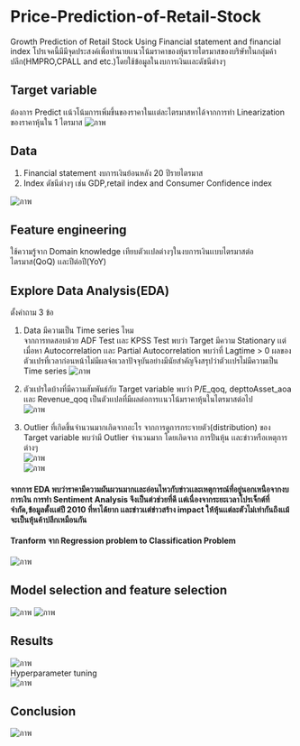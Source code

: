 # Price-Prediction-of-Retail-Stock
Growth Prediction of Retail Stock Using Financial statement and financial index
โปรเจคนี้มีมีจุดประสงค์เพื่อทำนายเเนวโน้มราคาของหุ้นรายไตรมาสของบริษัทในกลุ่มค้าปลีก(HMPRO,CPALL and etc.)โดยใช้ข้อมูลในงบการเงินเเละดัชนีต่างๆ
## Target variable
ต้องการ Predict เเน้วโน้มการเพิ่มขึ้นของราคาในเเต่ละไตรมาสหาได้จากการทำ Linearization ของราคาหุ้นใน 1 ไตรมาส
![ภาพ](https://github.com/juliee235/Growth-Prediction-of-Retail-Stock/assets/138569824/16377a6c-47f1-4a68-b4f7-6fd0e4a50e96)


## Data
1. Financial statement งบการเงินย้อนหลัง 20 ปีรายไตรมาส
2. Index ดัชนีต่างๆ เช่น GDP,retail index and Consumer Confidence index
   
![ภาพ](https://github.com/juliee235/Growth-Prediction-of-Retail-Stock/assets/138569824/0f7cc7c9-96bb-4d7c-a26a-f5f28eb6be16)

## Feature engineering
ใช้ความรู้จาก Domain knowledge เทียบตัวเเปลต่างๆในงบการเงินเเบบไตรมาสต่อไตรมาส(QoQ) เเละปีต่อปี(YoY)

## Explore Data Analysis(EDA)
ตั้งคำถาม 3 ข้อ
1. Data มีความเป็น Time series ไหม\
   จากการทดสอบด้วย ADF Test เเละ KPSS Test พบว่า Target มีความ Stationary เเต่เมื่อหา Autocorrelation เเละ Partial Autocorrelation พบว่าที่ Lagtime > 0 ผลของตัวเเปรที่เวลาก่อนหน้าไม่มีผลจ่อเวลาปัจจุบันอย่างมีนัยสำคัญจึงสรุปว่าตัวเเปรไม่มีความเป็น Time series
   ![ภาพ](https://github.com/juliee235/Growth-Prediction-of-Retail-Stock/assets/138569824/7de69e93-8f4c-4549-b0ed-dfc1902a5e14)

2. ตัวเเปรใดบ้างที่มีความสัมพันธ์กับ Target variable
   พบว่า P/E_qoq, depttoAsset_aoa เเละ Revenue_qoq เป็นตัวเเปลที่มีผลต่อการเเนวโน้มราคาหุ้นในไตรมาสต่อไป\
   ![ภาพ](https://github.com/juliee235/Growth-Prediction-of-Retail-Stock/assets/138569824/62c8d771-4022-42ac-bc25-388939e8628d)

3. Outlier ที่เกิดขึ้นจำนวนมากเกิดจากอะไร
   จากการดูการกระจายตัว(distribution) ของ Target variable พบว่ามี Outlier จำนวนมาก โดยเกิดจาก การปั่นหุ้น เเละข่าวหรือเหตุการต่างๆ\
   ![ภาพ](https://github.com/juliee235/Growth-Prediction-of-Retail-Stock/assets/138569824/f597bac7-f6a1-4c66-a62a-ff912db1a271)\
   ![ภาพ](https://github.com/juliee235/Growth-Prediction-of-Retail-Stock/assets/138569824/852bce91-2d28-4041-bd69-f6f637610500)

#### จากการ EDA พบว่าราคามีความผันผวนมากเเละอ่อนไหวกับข่าวเเละเหตุการณ์ที่อยู่นอกเหนือจากงบการเงิน การทำ Sentiment Analysis จึงเป็นต่วช่วยที่ดี เเต่เนื่องจากระยะเวลาโปรเจ็กต์ที่จำกัด,ข้อมูลตั้งเเต่ปี 2010 ที่หาได้ยาก เเละข่าวเเต่ข่าวสร้าง impact ให้หุ้นเเต่ละตัวไม่เท่ากันถึงเเม้จะเป็นหุ้นค้าปลีกเหมือนกัน
#### Tranform จาก Regression problem to Classification Problem
![ภาพ](https://github.com/juliee235/Growth-Prediction-of-Retail-Stock/assets/138569824/ca013da3-0334-4b55-b0fe-2dcc1af9f04c)

## Model selection and feature selection
   ![ภาพ](https://github.com/juliee235/Growth-Prediction-of-Retail-Stock/assets/138569824/4ef64e9c-75e9-406e-8ed8-701b177e3cf9)
   ![ภาพ](https://github.com/juliee235/Growth-Prediction-of-Retail-Stock/assets/138569824/96da9733-9cdd-4629-a015-72876f21baa1)

## Results
![ภาพ](https://github.com/juliee235/Growth-Prediction-of-Retail-Stock/assets/138569824/9986607c-e9e2-4284-ac39-53543eba383b)\
Hyperparameter tuning\
![ภาพ](https://github.com/juliee235/Growth-Prediction-of-Retail-Stock/assets/138569824/fce4ca48-7079-4886-8b16-dd9004690bf2)

## Conclusion
![ภาพ](https://github.com/juliee235/Growth-Prediction-of-Retail-Stock/assets/138569824/9796a523-b894-4217-8a8a-afcbe9a4557b)
